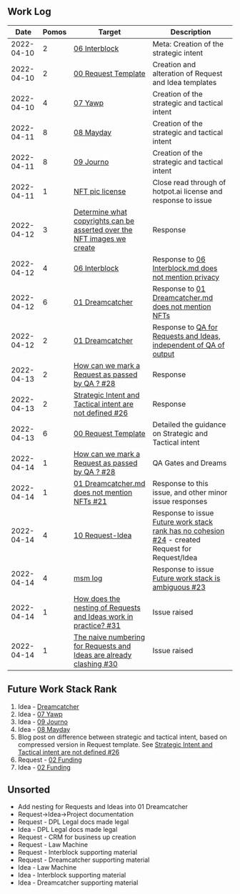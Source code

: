 ## Work Log

| Date       | Pomos | Target                                                                                                                                                | Description                                                                                                                                                                   |
| ---------- | ----- | ----------------------------------------------------------------------------------------------------------------------------------------------------- | ----------------------------------------------------------------------------------------------------------------------------------------------------------------------------- |
| 2022-04-10 | 2     | [06 Interblock](../../Requests/06%20Interblock.md)                                                                                                    | Meta: Creation of the strategic intent                                                                                                                                        |
| 2022-04-10 | 2     | [00 Request Template](../../Requests/00%20Request%20Template.md)                                                                                      | Creation and alteration of Request and Idea templates                                                                                                                         |
| 2022-04-10 | 4     | [07 Yawp](../../Requests/07%20yawp.md)                                                                                                                | Creation of the strategic and tactical intent                                                                                                                                 |
| 2022-04-11 | 8     | [08 Mayday](../../Requests/08%20mayday.md)                                                                                                            | Creation of the strategic and tactical intent                                                                                                                                 |
| 2022-04-11 | 8     | [09 Journo](../../Requests/09%20Journo.md)                                                                                                            | Creation of the strategic and tactical intent                                                                                                                                 |
| 2022-04-11 | 1     | [NFT pic license](https://github.com/dreamcatcher-tech/dreamcatcher-tech.github.io/issues/18)                                                         | Close read through of hotpot.ai license and response to issue                                                                                                                 |
| 2022-04-12 | 3     | [Determine what copyrights can be asserted over the NFT images we create](https://github.com/dreamcatcher-tech/dreamcatcher-tech.github.io/issues/18) | Response                                                                                                                                                                      |
| 2022-04-12 | 4     | [06 Interblock](../../Requests/06%20Interblock.md)                                                                                                    | Response to [06 Interblock.md does not mention privacy](https://github.com/dreamcatcher-tech/dreamcatcher-tech.github.io/issues/22)                                           |
| 2022-04-12 | 6     | [01 Dreamcatcher](../../Requests/01%20Dreamcatcher.md)                                                                                                | Response to [01 Dreamcatcher.md does not mention NFTs](https://github.com/dreamcatcher-tech/dreamcatcher-tech.github.io/issues/21)                                            |
| 2022-04-12 | 2     | [01 Dreamcatcher](../../Requests/01%20Dreamcatcher.md)                                                                                                | Response to [QA for Requests and Ideas, independent of QA of output](https://github.com/dreamcatcher-tech/dreamcatcher-tech.github.io/issues/20)                              |
| 2022-04-13 | 2     | [How can we mark a Request as passed by QA ? #28](https://github.com/dreamcatcher-tech/dreamcatcher-tech.github.io/issues/28)                         | Response                                                                                                                                                                      |
| 2022-04-13 | 2     | [Strategic Intent and Tactical intent are not defined #26](https://github.com/dreamcatcher-tech/dreamcatcher-tech.github.io/issues/26)                | Response                                                                                                                                                                      |
| 2022-04-13 | 6     | [00 Request Template](https://github.com/dreamcatcher-tech/dreamcatcher-tech.github.io/blob/master/website/nfas/Requests/00%20Request%20Template.md)  | Detailed the guidance on Strategic and Tactical intent                                                                                                                        |
| 2022-04-14 | 1     | [How can we mark a Request as passed by QA ? #28](https://github.com/dreamcatcher-tech/dreamcatcher-tech.github.io/issues/28)                         | QA Gates and Dreams                                                                                                                                                           |
| 2022-04-14 | 1     | [01 Dreamcatcher.md does not mention NFTs #21](https://github.com/dreamcatcher-tech/dreamcatcher-tech.github.io/issues/21)                            | Response to this issue, and other minor issue responses                                                                                                                       |
| 2022-04-14 | 4     | [10 Request-Idea](https://github.com/dreamcatcher-tech/dreamcatcher-tech.github.io/blob/master/website/nfas/Requests/10%20Request-Idea.md)            | Response to issue [Future work stack rank has no cohesion #24](https://github.com/dreamcatcher-tech/dreamcatcher-tech.github.io/issues/24) - created Request for Request/Idea |
| 2022-04-14 | 4     | [msm log](https://github.com/dreamcatcher-tech/dreamcatcher-tech.github.io/edit/master/website/nfas/AppData/Logs/msm.md)                              | Response to issue [Future work stack is ambiguous #23](https://github.com/dreamcatcher-tech/dreamcatcher-tech.github.io/issues/23)                                            |
| 2022-04-14 | 1     | [How does the nesting of Requests and Ideas work in practice? #31](https://github.com/dreamcatcher-tech/dreamcatcher-tech.github.io/issues/31)        | Issue raised                                                                                                                                                                  |
| 2022-04-14 | 1     | [The naive numbering for Requests and Ideas are already clashing #30](https://github.com/dreamcatcher-tech/dreamcatcher-tech.github.io/issues/30)     | Issue raised                                                                                                                                                                  |

## Future Work Stack Rank

1. Idea - [Dreamcatcher](https://github.com/dreamcatcher-tech/dreamcatcher-tech.github.io/blob/master/website/nfas/Ideas/01%20Dreamcatcher.md)
2. Idea - [07 Yawp](https://github.com/dreamcatcher-tech/dreamcatcher-tech.github.io/blob/master/website/nfas/Ideas/07%20Yawp.md)
3. Idea - [09 Journo](https://github.com/dreamcatcher-tech/dreamcatcher-tech.github.io/blob/master/website/nfas/Requests/09%20Journo.md)
4. Idea - [08 Mayday](https://github.com/dreamcatcher-tech/dreamcatcher-tech.github.io/blob/master/website/nfas/Ideas/08%20mayday.md)
5. Blog post on difference between strategic and tactical intent, based on compressed version in Request template. See [Strategic Intent and Tactical intent are not defined #26](https://github.com/dreamcatcher-tech/dreamcatcher-tech.github.io/issues/26)
6. Request - [02 Funding](https://github.com/dreamcatcher-tech/dreamcatcher-tech.github.io/blob/master/website/nfas/Requests/02%20Funding.md)
7. Idea - [02 Funding](https://github.com/dreamcatcher-tech/dreamcatcher-tech.github.io/blob/master/website/nfas/Ideas/02%20Funding.md)

## Unsorted

- Add nesting for Requests and Ideas into 01 Dreamcatcher
- Request->Idea->Project documentation
- Request - DPL Legal docs made legal
- Idea - DPL Legal docs made legal
- Request - CRM for business up creation
- Request - Law Machine
- Request - Interblock supporting material
- Request - Dreamcatcher supporting material
- Idea - Law Machine
- Idea - Interblock supporting material
- Idea - Dreamcatcher supporting material
